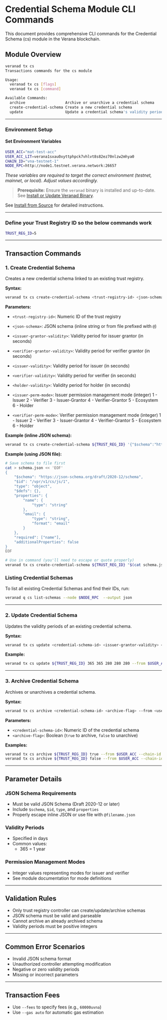 # Credential Schema Module CLI Commands

This document provides comprehensive CLI commands for the Credential Schema (cs) module in the Verana blockchain.

## Module Overview

```bash
veranad tx cs
Transactions commands for the cs module

Usage:
  veranad tx cs [flags]
  veranad tx cs [command]

Available Commands:
  archive                  Archive or unarchive a credential schema
  create-credential-schema Create a new credential schema
  update                   Update a credential schema's validity periods
```

---

### Environment Setup

#### Set Environment Variables

```bash
USER_ACC="mat-test-acc"
USER_ACC_LIT=verana1sxau0xyttphpck7vhlvt8s82ez70nlzw2mhya0
CHAIN_ID="vna-testnet-1"
NODE_RPC=http://node1.testnet.verana.network:26657
```

*These variables are required to target the correct environment (testnet, mainnet, or local). Adjust values accordingly.*

> **Prerequisite:** Ensure the `veranad` binary is installed and up-to-date.  
> See [Install or Update Veranad Binary](/docs/next/run/network/run-a-node/prerequisites).

See [Install from Source](/docs/next/run/network/run-a-node/local-node-isolated) for detailed instructions.


---

### Define your Trust Registry ID so the below commands work

```bash
TRUST_REG_ID=5
```

---

## Transaction Commands

### 1. Create Credential Schema

Creates a new credential schema linked to an existing trust registry.

**Syntax:**
```bash
veranad tx cs create-credential-schema <trust-registry-id> <json-schema> <issuer-grantor-validity> <verifier-grantor-validity> <issuer-validity> <verifier-validity> <holder-validity> <issuer-perm-mode> <verifier-perm-mode> --from <user> --chain-id <chain-id> --keyring-backend test --fees <amount> --gas auto
```

**Parameters:**
- `<trust-registry-id>`: Numeric ID of the trust registry
- `<json-schema>`: JSON schema (inline string or from file prefixed with `@`)
- `<issuer-grantor-validity>`: Validity period for issuer grantor (in seconds)
- `<verifier-grantor-validity>`: Validity period for verifier grantor (in seconds)
- `<issuer-validity>`: Validity period for issuer (in seconds)
- `<verifier-validity>`: Validity period for verifier (in seconds)
- `<holder-validity>`: Validity period for holder (in seconds)
- `<issuer-perm-mode>`: Issuer permission management mode (integer)
    1 - Issuer
    2 - Verifier
    3 - Issuer-Grantor
    4 - Verifier-Grantor
    5 - Ecosystem
    6 - Holder

- `<verifier-perm-mode>`: Verifier permission management mode (integer)
    1 - Issuer
    2 - Verifier
    3 - Issuer-Grantor
    4 - Verifier-Grantor
    5 - Ecosystem
    6 - Holder

**Example (inline JSON schema):**
```bash
veranad tx cs create-credential-schema ${TRUST_REG_ID} '{"$schema":"https://json-schema.org/draft/2020-12/schema","$id":"/vpr/v1/cs/js/1","type":"object","properties":{"name":{"type":"string"}},"required":["name"],"additionalProperties":false}' 31536000 31536000 31536000 31536000 31536000 1 1 --from $USER_ACC --chain-id $CHAIN_ID --keyring-backend test --fees 600000uvna --node $NODE_RPC
```

**Example (using JSON file):**
```bash
# Save schema to file first
cat > schema.json << 'EOF'
{
    "$schema": "https://json-schema.org/draft/2020-12/schema",
    "$id": "/vpr/v1/cs/js/1",
    "type": "object",
    "$defs": {},
    "properties": {
        "name": {
            "type": "string"
        },
        "email": {
            "type": "string",
            "format": "email"
        }
    },
    "required": ["name"],
    "additionalProperties": false
}
EOF

# Use in command (you'll need to escape or quote properly)
veranad tx cs create-credential-schema ${TRUST_REG_ID} "$(cat schema.json)" 365 365 180 180 180 1 1 --from $USER_ACC --chain-id $CHAIN_ID --keyring-backend test --fees 600000uvna --node $NODE_RPC
```

### Listing Credential Schemas

To list all existing Credential Schemas and find their IDs, run:

```bash
veranad q cs list-schemas --node $NODE_RPC  --output json
```

---

### 2. Update Credential Schema

Updates the validity periods of an existing credential schema.

**Syntax:**
```bash
veranad tx cs update <credential-schema-id> <issuer-grantor-validity> <verifier-grantor-validity> <issuer-validity> <verifier-validity> <holder-validity> --from <user> --chain-id <chain-id> --keyring-backend test --fees <amount>
```

**Example:**
```bash
veranad tx cs update ${TRUST_REG_ID} 365 365 280 280 280 --from $USER_ACC --chain-id $CHAIN_ID --keyring-backend test --fees 600000uvna --node $NODE_RPC
```

---

### 3. Archive Credential Schema

Archives or unarchives a credential schema.

**Syntax:**
```bash
veranad tx cs archive <credential-schema-id> <archive-flag> --from <user> --chain-id <chain-id> --keyring-backend test --fees <amount>
```

**Parameters:**
- `<credential-schema-id>`: Numeric ID of the credential schema
- `<archive-flag>`: Boolean (`true` to archive, `false` to unarchive)

**Examples:**
```bash
veranad tx cs archive ${TRUST_REG_ID} true --from $USER_ACC --chain-id $CHAIN_ID --keyring-backend test --fees 600000uvna --node $NODE_RPC
veranad tx cs archive ${TRUST_REG_ID} false --from $USER_ACC --chain-id $CHAIN_ID --keyring-backend test --fees 600000uvna --node $NODE_RPC
```

---

## Parameter Details

### JSON Schema Requirements
- Must be valid JSON Schema (Draft 2020-12 or later)
- Include `$schema`, `$id`, `type`, and `properties`
- Properly escape inline JSON or use file with `@filename.json`

### Validity Periods
- Specified in days
- Common values:
  - 365 = 1 year

### Permission Management Modes
- Integer values representing modes for issuer and verifier
- See module documentation for mode definitions

---

## Validation Rules
- Only trust registry controller can create/update/archive schemas
- JSON schema must be valid and parseable
- Cannot archive an already archived schema
- Validity periods must be positive integers

---

## Common Error Scenarios
- Invalid JSON schema format
- Unauthorized controller attempting modification
- Negative or zero validity periods
- Missing or incorrect parameters

---

## Transaction Fees
- Use `--fees` to specify fees (e.g., `60000uvna`)
- Use `--gas auto` for automatic gas estimation

